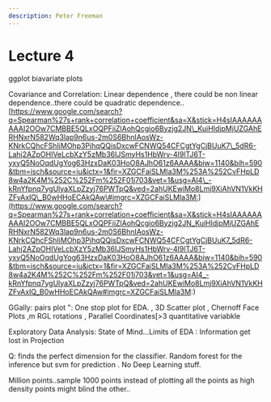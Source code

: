 ```yaml
---
description: Peter Freeman
---
```


# Lecture 4

ggplot biavariate plots

Covariance and Correlation: Linear dependence , there could be non linear dependence..there could be quadratic dependence..[https://www.google.com/search?q=Spearman%27s+rank+correlation+coefficient&sa=X&stick=H4sIAAAAAAAAAI2OOw7CMBBE5QLxOQPFiiZlAohQcgio6Byzjg2JN\_KuiHIdjpMjUZGAhERHNxrN582Wq3lap9n6us-2m0S6BhnIAosWz-KNrkCQhcFShIiMOhp3PjhqQQisDxcwFCNWQ54CFCgtYgCjBUuK7\_5dR6-Lahj2AZpOHIVeLcbXzY5zMb36IJSmyHs1HbWrv-4I9lTJ6T-yxyQ5NoOqdUgYog63HzxDaK03HoO8AJhO61z6AAAA&biw=1140&bih=590&tbm=isch&source=iu&ictx=1&fir=XZGCFaiSLMla3M%253A%252CvFHpLD8w4a2K4M%252C%252Fm%252F01j703&vet=1&usg=AI4\_-kRnYfpnq7ygUlyaXLpZzyj76PWTpQ&ved=2ahUKEwiMo8Lmj9XiAhVN1VkKHZFvAxIQ\_B0wHHoECAkQAw\#imgrc=XZGCFaiSLMla3M:](https://www.google.com/search?q=Spearman%27s+rank+correlation+coefficient&sa=X&stick=H4sIAAAAAAAAAI2OOw7CMBBE5QLxOQPFiiZlAohQcgio6Byzjg2JN_KuiHIdjpMjUZGAhERHNxrN582Wq3lap9n6us-2m0S6BhnIAosWz-KNrkCQhcFShIiMOhp3PjhqQQisDxcwFCNWQ54CFCgtYgCjBUuK7_5dR6-Lahj2AZpOHIVeLcbXzY5zMb36IJSmyHs1HbWrv-4I9lTJ6T-yxyQ5NoOqdUgYog63HzxDaK03HoO8AJhO61z6AAAA&biw=1140&bih=590&tbm=isch&source=iu&ictx=1&fir=XZGCFaiSLMla3M%253A%252CvFHpLD8w4a2K4M%252C%252Fm%252F01j703&vet=1&usg=AI4_-kRnYfpnq7ygUlyaXLpZzyj76PWTpQ&ved=2ahUKEwiMo8Lmj9XiAhVN1VkKHZFvAxIQ_B0wHHoECAkQAw#imgrc=XZGCFaiSLMla3M:)

GGally: pairs plot ": One stop plot for EDA. , 3D Scatter plot , Chernoff Face Plots ,m RGL rotations , Parallel Coordinates\[&gt;3 quantitative variabkle 

Exploratory Data Analysis: State of Mind...Limits of EDA : Information get lost in Projection  

Q: finds the perfect dimension for the classifier. Random forest for the inference but svm for prediction . No Deep Learning stuff. 

Million points..sample 1000 points instead of plotting all the points as high density points might blind the other..

